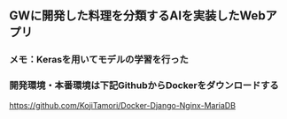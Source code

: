 ## GWに開発した料理を分類するAIを実装したWebアプリ

### メモ：Kerasを用いてモデルの学習を行った

### 開発環境・本番環境は下記GithubからDockerをダウンロードする  
https://github.com/KojiTamori/Docker-Django-Nginx-MariaDB
